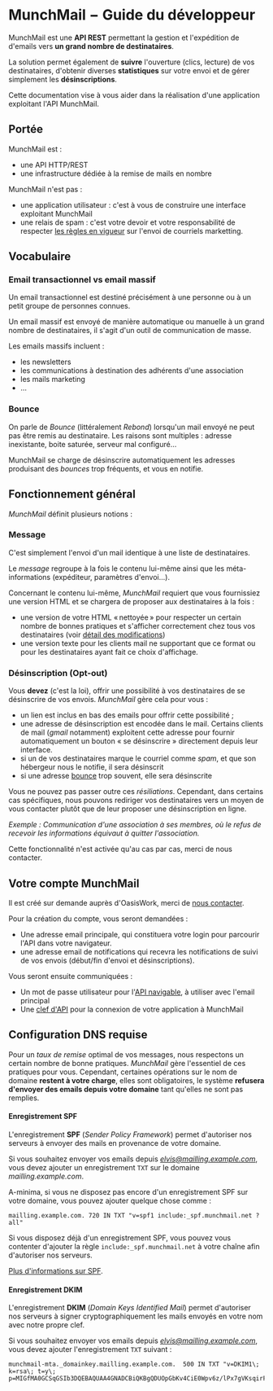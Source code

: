 # MunchMail − Guide du développeur

MunchMail est une **API REST** permettant la gestion et l'expédition de d'emails
vers **un grand nombre de destinataires**.

La solution permet également de **suivre** l'ouverture (clics, lecture) de vos
destinataires, d'obtenir diverses **statistiques** sur votre envoi et de gérer
simplement les **désinscriptions**.

Cette documentation vise à vous aider dans la réalisation d'une application
exploitant l'API MunchMail.

## Portée

MunchMail est :

- une API HTTP/REST
- une infrastructure dédiée à la remise de mails en nombre

MunchMail n'est pas :

- une application utilisateur : c'est à vous de construire une interface
  exploitant MunchMail
- une relais de spam : c'est votre devoir et votre
  responsabilité de respecter
  [les règles en vigueur](http://www.arobase.org/spam/comprendre-regulation.htm)
  sur l'envoi de courriels marketting.

## Vocabulaire

### Email transactionnel vs email massif

Un email transactionnel est destiné précisément à une personne ou à un petit
groupe de personnes connues.

Un email massif est envoyé de manière automatique ou manuelle à un grand
nombre de destinataires, il s'agit d'un outil de communication de masse.

Les emails massifs incluent :

- les newsletters
- les communications à destination des adhérents d'une association
- les mails marketing
- ...

### Bounce

On parle de *Bounce* (littéralement *Rebond*) lorsqu'un mail envoyé ne peut pas
être remis au destinataire. Les raisons sont multiples : adresse inexistante,
boite saturée, serveur mal configuré…

MunchMail se charge de désinscrire automatiquement les adresses produisant des
*bounces* trop fréquents, et vous en notifie.


## Fonctionnement général

*MunchMail* définit plusieurs notions :

### Message

C'est simplement l'envoi d'un mail identique à une liste de destinataires.

Le *message* regroupe à la fois le contenu lui-même ainsi que les
méta-informations (expéditeur, paramètres d'envoi...).

Concernant le contenu lui-même, *MunchMail* requiert que vous fournissiez une
version HTML et se chargera de proposer aux destinataires à la fois :

- une version de votre HTML « nettoyée » pour respecter un certain nombre de
  bonnes pratiques et s'afficher correctement chez tous vos destinataires (voir
  [détail des modifications](/annexes/#details-des-modifications-appliquees-aux-emails))
- une version texte pour les clients mail ne supportant que ce format ou pour les
  destinataires ayant fait ce choix d'affichage.

### Désinscription (Opt-out)

Vous **devez** (c'est la loi), offrir une possibilité à vos destinataires de se
désinscrire de vos envois. *MunchMail* gère cela pour vous :

- un lien est inclus en bas des emails pour offrir cette possibilité ;
- une adresse de désinscription est encodée dans le mail. Certains clients de
  mail (*gmail* notamment) exploitent cette adresse pour fournir automatiquement
  un bouton « se désinscrire » directement depuis leur interface.
- si un de vos destinataires marque le courriel comme *spam*, et que son
  hébergeur nous le notifie, il sera désinscrit
- si une adresse [bounce](#bounce) trop souvent, elle sera désinscrite

Vous ne pouvez pas passer outre ces *résiliations*. Cependant, dans certains cas
spécifiques, nous pouvons rediriger vos destinataires vers un moyen de vous
contacter plutôt que de leur proposer une désinscription en ligne.

*Exemple : Communication d'une association à ses membres, où le refus de recevoir
 les informations équivaut à quitter l'association.*

Cette fonctionnalité n'est activée qu'au cas par cas, merci de nous contacter.


## Votre compte MunchMail

Il est créé sur demande auprès d'OasisWork, merci de
[nous contacter](http://www.oasiswork.fr/contact/).

Pour la création du compte, vous seront demandées :

* Une adresse email principale, qui constituera votre login pour parcourir l'API
  dans votre navigateur.
* une adresse email de notifications qui recevra les notifications de suivi de
  vos envois (début/fin d'envoi et désinscriptions).

Vous seront ensuite communiquées :

* Un mot de passe utilisateur pour l'[API navigable](api/intro/#api-navigable), à utiliser avec
  l'email principal
* Une [clef d'API](api/auth/#par-clef-dapi-http-basic) pour la connexion de votre application à MunchMail

## Configuration DNS requise

Pour un *taux de remise* optimal de vos messages, nous respectons un certain
nombre de bonne pratiques. *MunchMail* gère l'essentiel de ces pratiques pour
vous. Cependant, certaines opérations sur le nom de domaine **restent à votre
charge**, elles sont obligatoires, le système **refusera d'envoyer des emails
depuis votre domaine** tant qu'elles ne sont pas remplies.

#### Enregistrement SPF

L'enregistrement **SPF** (*Sender Policy Framework*) permet d'autoriser nos
serveurs à envoyer des mails en provenance de votre domaine.

Si vous souhaitez envoyer vos emails depuis *elvis@mailling.example.com*, vous
devez ajouter un enregistrement `TXT` sur le domaine *mailling.example.com*.

A-minima, si vous ne disposez pas encore d'un enregistrement SPF sur votre
domaine, vous pouvez ajouter quelque chose comme :

    mailling.example.com. 720 IN TXT "v=spf1 include:_spf.munchmail.net ?all"

Si vous disposez déjà d'un enregistrement SPF, vous pouvez vous contenter
d'ajouter la règle `include:_spf.munchmail.net` à votre chaîne afin
d'autoriser nos serveurs.

[Plus d'informations sur SPF](http://fr.wikipedia.org/wiki/Sender_Policy_Framework).

#### Enregistrement DKIM

L'enregistrement **DKIM** (*Domain Keys Identified Mail*) permet d'autoriser nos
serveurs à signer cryptographiquement les mails envoyés en votre nom avec notre
propre clef.

Si vous souhaitez envoyer vos emails depuis *elvis@mailling.example.com*, vous
devez ajouter l'enregistrement `TXT` suivant :

	munchmail-mta._domainkey.mailling.example.com.	500 IN TXT "v=DKIM1\; k=rsa\; t=y\; p=MIGfMA0GCSqGSIb3DQEBAQUAA4GNADCBiQKBgQDUOpGbKv4CiE0Wpv6z/lPx7gVKsqirF45wvySQwBampWcVbB152vBG59bFEtCmk9fwelon7JPAazFH67VhgVbCdGh+oZ2+iMnfRzo7yA1SaR2UeFXQUdxVvkDE5tf194/groY07fOyb5ukuYZMI35/8xrhmYed+yQz/RDchTprUQIDAQAB"
